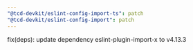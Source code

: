 ```yaml
---
"@tcd-devkit/eslint-config-import-ts": patch
"@tcd-devkit/eslint-config-import": patch
---
```


fix(deps): update dependency eslint-plugin-import-x to v4.13.3
